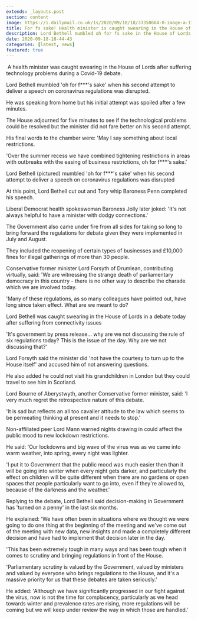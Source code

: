 ```yaml
---
extends: _layouts.post
section: content
image: https://i.dailymail.co.uk/1s/2020/09/18/18/33350664-0-image-a-17_1600450601749.jpg 
title: For fs sake! Health minister is caught swearing in the House of Lords 
description: Lord Bethell mumbled oh for fs sake in the House of Lords when his second attempt to deliver a speech on coronavirus regulations was disrupted. 
date: 2020-09-18-18-44-43 
categories: [latest, news] 
featured: true 
--- 
```

 A health minister was caught swearing in the House of Lords after suffering technology problems during a Covid-19 debate.

Lord Bethell mumbled 'oh for f***'s sake' when his second attempt to deliver a speech on coronavirus regulations was disrupted.

He was speaking from home but his initial attempt was spoiled after a few minutes.

The House adjourned for five minutes to see if the technological problems could be resolved but the minister did not fare better on his second attempt.

His final words to the chamber were: 'May I say something about local restrictions.

'Over the summer recess we have combined tightening restrictions in areas with outbreaks with the easing of business restrictions, oh for f***'s sake.'

Lord Bethell (pictured) mumbled 'oh for f***'s sake' when his second attempt to deliver a speech on coronavirus regulations was disrupted

At this point, Lord Bethell cut out and Tory whip Baroness Penn completed his speech.

Liberal Democrat health spokeswoman Baroness Jolly later joked: 'It's not always helpful to have a minister with dodgy connections.'

The Government also came under fire from all sides for taking so long to bring forward the regulations for debate given they were implemented in July and August.

They included the reopening of certain types of businesses and £10,000 fines for illegal gatherings of more than 30 people.

Conservative former minister Lord Forsyth of Drumlean, contributing virtually, said: 'We are witnessing the strange death of parliamentary democracy in this country - there is no other way to describe the charade which we are involved today.

'Many of these regulations, as so many colleagues have pointed out, have long since taken effect. What are we meant to do?

Lord Bethell was caught swearing in the House of Lords in a debate today after suffering from connectivity issues

'It's government by press release... why are we not discussing the rule of six regulations today? This is the issue of the day. Why are we not discussing that?'

Lord Forsyth said the minister did 'not have the courtesy to turn up to the House itself' and accused him of not answering questions.

He also added he could not visit his grandchildren in London but they could travel to see him in Scotland.

Lord Bourne of Aberystwyth, another Conservative former minister, said: 'I very much regret the retrospective nature of this debate.

'It is sad but reflects an all too cavalier attitude to the law which seems to be permeating thinking at present and it needs to stop.'

Non-affiliated peer Lord Mann warned nights drawing in could affect the public mood to new lockdown restrictions.

He said: 'Our lockdowns and big wave of the virus was as we came into warm weather, into spring, every night was lighter.

'I put it to Government that the public mood was much easier then than it will be going into winter when every night gets darker, and particularly the effect on children will be quite different when there are no gardens or open spaces that people particularly want to go into, even if they're allowed to, because of the darkness and the weather.'

Replying to the debate, Lord Bethell said decision-making in Government has 'turned on a penny' in the last six months.

He explained: 'We have often been in situations where we thought we were going to do one thing at the beginning of the meeting and we've come out of the meeting with new data, new insights and made a completely different decision and have had to implement that decision later in the day.

'This has been extremely tough in many ways and has been tough when it comes to scrutiny and bringing regulations in front of the House.

'Parliamentary scrutiny is valued by the Government, valued by ministers and valued by everyone who brings regulations to the House, and it's a massive priority for us that these debates are taken seriously.'

He added: 'Although we have significantly progressed in our fight against the virus, now is not the time for complacency, particularly as we head towards winter and prevalence rates are rising, more regulations will be coming but we will keep under review the way in which those are handled.'


